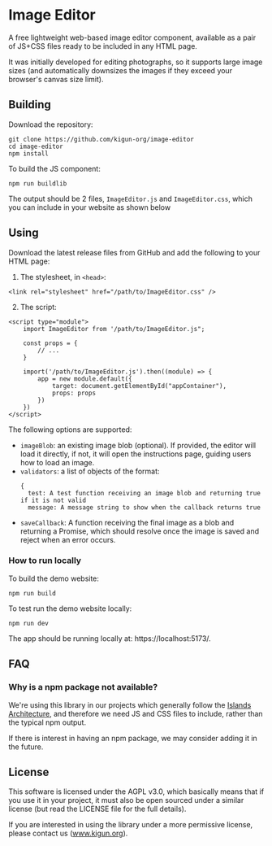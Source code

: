 # Image Editor

A free lightweight web-based image editor component, available as a pair
of JS+CSS files ready to be included in any HTML page.

It was initially developed for editing photographs, so it supports large
image sizes (and automatically downsizes the images if they exceed your browser's
canvas size limit).

## Building

Download the repository:
```
git clone https://github.com/kigun-org/image-editor
cd image-editor
npm install
```

To build the JS component:
```
npm run buildlib
```

The output should be 2 files, `ImageEditor.js` and `ImageEditor.css`,
which you can include in your website as shown below

## Using

Download the latest release files from GitHub and add the following to your HTML page:

1) The stylesheet, in `<head>`:
```
<link rel="stylesheet" href="/path/to/ImageEditor.css" />
```

2) The script:
```
<script type="module">
    import ImageEditor from '/path/to/ImageEditor.js";

    const props = {
        // ...
    }

    import('/path/to/ImageEditor.js').then((module) => {
        app = new module.default({
            target: document.getElementById("appContainer"),
            props: props
        })
    })
</script>
```

The following options are supported:

- `imageBlob`: an existing image blob (optional). 
  If provided, the editor will load it directly, if not,
  it will open the instructions page, guiding users how to load an image. 
- `validators`: a list of objects of the format:
  ```
  {
    test: A test function receiving an image blob and returning true if it is not valid
    message: A message string to show when the callback returns true
  ```
- `saveCallback`: A function receiving the final image as a blob and returning
  a Promise, which should resolve once the image is saved and reject when an error
  occurs.

### How to run locally

To build the demo website:
```
npm run build
```

To test run the demo website locally:
```
npm run dev
```

The app should be running locally at: https://localhost:5173/.

## FAQ

### Why is a npm package not available?

We're using this library in our projects which generally
follow the [Islands Architecture](https://jasonformat.com/islands-architecture/),
and therefore we need JS and CSS files to include, rather than
the typical npm output.

If there is interest in having an npm package, we may consider
adding it in the future.

## License

This software is licensed under the AGPL v3.0, which basically
means that if you use it in your project, it must also be
open sourced under a similar license (but read the LICENSE file
for the full details).

If you are interested in using the library under a more permissive
license, please contact us (www.kigun.org).